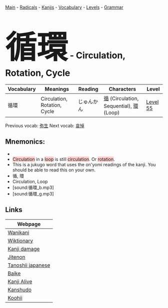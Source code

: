 <style> bigfont {font-size: 100px}</style>
[Main](../README.md) -
[Radicals](../radicals.md) -
[Kanjis](../kanjis.md) -
[Vocabulary](../vocabulary.md) -
[Levels](../levels.md) -
[Grammar](../grammar.md)
# <bigfont> 循環</bigfont> - Circulation, Rotation, Cycle 

| Vocabulary | Meanings | Reading | Characters | Level |
| --- | --- | --- | --- | --- |
| 循環 | Circulation, Rotation, Cycle | じゅんかん |  [循](../kanjis/循.md) (Circulation, Sequential), [環](../kanjis/環.md) (Loop) | [Level 55](../levels/wk_level55.md) |

Previous vocab: [弥生](弥生.md) Next vocab: [哀悼](哀悼.md) 

## Mnemonics:

* 
* <span style="background-color:#ffcccb"> Circulation</span> in a <span style="background-color:#ffcccb"> loop</span> is still <span style="background-color:#ffcccb"> circulation</span>. Or <span style="background-color:#ffcccb"> rotation</span>.
* This is a jukugo word that uses the on'yomi readings of the kanji. You should be able to read this on your own.
* 循, 環
* Circulation, Loop
* [sound:循環_b.mp3]
* [sound:循環_g.mp3]


## Links 

| Webpage |
| --- |
| [Wanikani          ](https://www.wanikani.com/kanji/循環) |
| [Wiktionary        ](https://en.wiktionary.org/wiki/循環) |
| [Kanji damage      ](http://www.kanjidamage.com/kanji/search?utf8=✓&q=循環) |
| [Jitenon           ](https://jitenon.com/kanji/循環) |
| [Tanoshii japanese ](https://www.tanoshiijapanese.com/dictionary/kanji.cfm?k=循環) |
| [Baike             ](https://baike.baidu.com/item/循環) |
| [Kanji Alive       ](https://app.kanjialive.com/循環) |
| [Kanshudo          ](https://www.kanshudo.com/searchmn?q=循環) |
| [Koohii            ](https://kanji.koohii.com/study/kanji/循環) |
